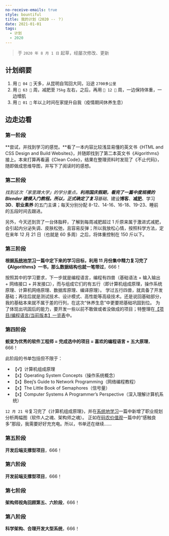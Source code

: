 ```yaml
---
no-receive-emails: true
style: bountiful
title: 我的计划（2020 -- ？）
date: 2021-01-01
tags:
  - 计划
  - 2020
---
```


> 于 `2020 年 8 月 1 日` 起草，经屡次修改、更新

## 计划纲要

1. 用 `💎 04 💎` 天多，从昆明自驾回大同，沿途 `2700多公里`
2. 用 `💎 63 💎` 周，减肥至 `75kg` 左右，之后，再用 `💎 12 💎` 周，一边保持体重，一边增肌
3. 用 `💎 01 💎` 年以上时间在家提升自我（疫情期间休养生息）

## 边走边看

### 第一阶段

**尝试，并找到学习的感觉。**看了一本内容比较浅显易懂的英文书《HTML and CSS Design and Build Websites》，并随即找到了第二本英文书《Algorithms》接上。本来打算再看遍《Clean Code》，结果在整理资料时发现了《不止代码》，随即做成思维导图，并写下了阅读时的感想。

### 第二阶段

**找到这次*「家里蹲大学」*的学分重点。**利用国庆假期，看完了一篇中度规模的 Blender 建模入门教程。所以，正式确定了复习**基础**、建设**博客**、**减肥**、学习 **3D**、**职业素养** 的五门主课；每天分别分配 8-12、14-16、16-18、19-23、睡前 的五段时间去跟进。

另外，今天还到货了一台体脂秤，了解到每周减肥超过 1 斤原来属于激进式减肥，会引起内分泌失调、皮肤松弛，且容易反弹；所以我放松心情，按照科学方法，定在来年 12 月 21 日（也就是 60 多周）之后，将体重控制在 150 斤以下。

### 第三阶段

**根据[系统地学习](post:draft-learn-systematically)一篇中定下来的学习目标，利用 11 月份集中精力复习完了《Algorithms》一书，那么数据结构也就一笔带过**，666！

按照其中的学习要求，下一步就是编程语言，编程有四兽（基础语法 + 输入输出 + 网络接口 + 并发接口），而与组成它们的有五行（即计算机组成原理，操作系统原理、计算机网络原理、数据库原理、编译原理）。
学过五行四兽，就具备了开发基础；再往后就是测试技术、设计模式、高性能等高级技术。还是说回基础部分，我的基础本来就不属于差的行列，在这次“休养生息”中更要把基础巩固到位。
为了体现出巩固后的能力，要开发一些以前不敢做或者没做成的项目；特整理在[【项目/编程语言/当前版本】一览表](post:hidden-resume)中。

### 第四阶段

**蜕变为优秀的软件工程师 = 完成选中的项目 = 喜欢的编程语言 + 五大原理**，666！

此阶段的书单包括但不限于：

- 【√】计算机组成原理
- 【x】Operating System Concepts（操作系统概念）
- 【x】Beej’s Guide to Network Programming（网络编程教程）
- 【x】The Little Book of Semaphores（信号量）
- 【x】Computer Systems A Programmer’s Perspective（深入理解计算机系统）

`12 月 21 号`复习完了《计算机组成原理》，并在[系统地学习](post:draft-learn-systematically)一篇中新增了职业规划分析两幅图（软件人之魂、架构师之魂）。
正如在[码农价值观](post:2020-coders-values)一篇中的“感触良多”那段，我需要好好充充电。所以，书单还在继续……

### 第五阶段

**开发后端支撑型项目**，666！

### 第六阶段

**开发前端支撑型项目**，666！

### 第七阶段

**架构师视角回顾第五、六阶段**，666！

### 第八阶段

**科学架构、合理开发大型系统**，666！
